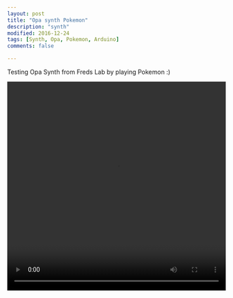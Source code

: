 ```yaml
---
layout: post
title: "Opa synth Pokemon"
description: "synth"
modified: 2016-12-24
tags: [Synth, Opa, Pokemon, Arduino]
comments: false

---
```


Testing Opa Synth from Freds Lab by playing Pokemon :)

<video controls="controls" width="480" height="480" style="width: 100%; display: block; margin: 0 auto;" name="Video Name" src="/images/13736597_1121301251260783_868434320_n.mp4"></video>


